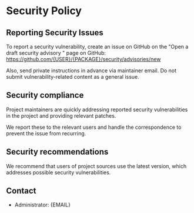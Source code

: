 # Security Policy

## Reporting Security Issues

To report a security vulnerability, create an issue on GitHub on the "Open a draft security advisory
" page on GitHub: https://github.com/{USER}/{PACKAGE}/security/advisories/new

Also, send private instructions in advance via maintainer email. Do not submit vulnerability-related content as a general issue.

## Security compliance

Project maintainers are quickly addressing reported security vulnerabilities in the project and providing relevant patches.

We report these to the relevant users and handle the correspondence to prevent the issue from recurring.

## Security recommendations

We recommend that users of project sources use the latest version, which addresses possible security vulnerabilities.

## Contact

- Administrator: {EMAIL}
